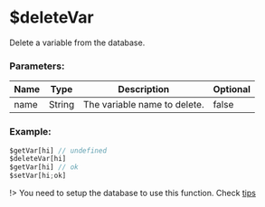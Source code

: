 # $deleteVar
Delete a variable from the database.

### Parameters:
| Name        | Type        | Description                          | Optional |
| ----------- | ----------- | ------------------------------------ | -------- |
| name        | String      | The variable name to delete.         | false    |

### Example:
```js
$getVar[hi] // undefined
$deleteVar[hi]
$getVar[hi] // ok
$setVar[hi;ok]
```

!> You need to setup the database to use this function. Check [tips](tips.md?id=using-database)
